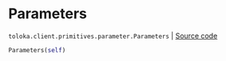 # Parameters
`toloka.client.primitives.parameter.Parameters` | [Source code](https://github.com/Toloka/toloka-kit/blob/v1.0.2/src/client/primitives/parameter.py#L4)

```python
Parameters(self)
```

